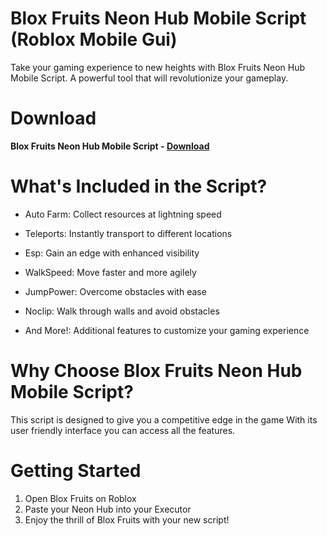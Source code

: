 # Blox Fruits Neon Hub Mobile Script (Roblox Mobile Gui)

Take your gaming experience to new heights with Blox Fruits Neon Hub Mobile Script. A powerful tool that will revolutionize your gameplay.

# Download

**Blox Fruits Neon Hub Mobile Script - [Download](https://dlgram.com/EBtfJ)**

# What's Included in the Script?

- Auto Farm: Collect resources at lightning speed

- Teleports: Instantly transport to different locations

- Esp: Gain an edge with enhanced visibility

- WalkSpeed: Move faster and more agilely

- JumpPower: Overcome obstacles with ease

- Noclip: Walk through walls and avoid obstacles

- And More!: Additional features to customize your gaming experience

# Why Choose Blox Fruits Neon Hub Mobile Script? 

This script is designed to give you a competitive edge in the game With its user friendly interface you can access all the features.

# Getting Started 

1. Open Blox Fruits on Roblox
2. Paste your Neon Hub into your Executor
3. Enjoy the thrill of Blox Fruits with your new script!

